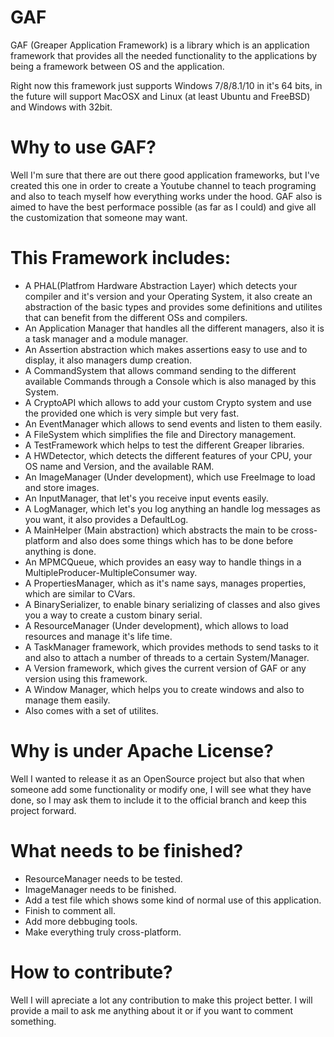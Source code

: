 # GAF
GAF (Greaper Application Framework) is a library which is an application framework that provides all the needed functionality to the applications by being a framework between OS and the application.

Right now this framework just supports Windows 7/8/8.1/10 in it's 64 bits, in the future will support MacOSX and Linux (at least Ubuntu and FreeBSD) and Windows with 32bit.

# Why to use GAF?
Well I'm sure that there are out there good application frameworks, but I've created this one in order to create a Youtube channel to teach programing and also to teach myself how everything works under the hood. GAF also is aimed to have the best performace possible (as far as I could) and give all the customization that someone may want.

# This Framework includes:
- A PHAL(Platfrom Hardware Abstraction Layer) which detects your compiler and it's version and your Operating System, it also create an abstraction of the basic types and provides some definitions and utilites that can benefit from the different OSs and compilers.
- An Application Manager that handles all the different managers, also it is a task manager and a module manager.
- An Assertion abstraction which makes assertions easy to use and to display, it also managers dump creation.
- A CommandSystem that allows command sending to the different available Commands through a Console which is also managed by this System.
- A CryptoAPI which allows to add your custom Crypto system and use the provided one which is very simple but very fast.
- An EventManager which allows to send events and listen to them easily.
- A FileSystem which simplifies the file and Directory management.
- A TestFramework which helps to test the different Greaper libraries.
- A HWDetector, which detects the different features of your CPU, your OS name and Version, and the available RAM.
- An ImageManager (Under development), which use FreeImage to load and store images.
- An InputManager, that let's you receive input events easily.
- A LogManager, which let's you log anything an handle log messages as you want, it also provides a DefaultLog.
- A MainHelper (Main abstraction) which abstracts the main to be cross-platform and also does some things which has to be done before anything is done.
- An MPMCQueue, which provides an easy way to handle things in a MultipleProducer-MultipleConsumer way.
- A PropertiesManager, which as it's name says, manages properties, which are similar to CVars.
- A BinarySerializer, to enable binary serializing of classes and also gives you a way to create a custom binary serial.
- A ResourceManager (Under development), which allows to load resources and manage it's life time.
- A TaskManager framework, which provides methods to send tasks to it and also to attach a number of threads to a certain System/Manager.
- A Version framework, which gives the current version of GAF or any version using this framework.
- A Window Manager, which helps you to create windows and also to manage them easily.
- Also comes with a set of utilites.

# Why is under Apache License?
Well I wanted to release it as an OpenSource project but also that when someone add some functionality or modify one, I will see what they have done, so I may ask them to include it to the official branch and keep this project forward.

# What needs to be finished?
- ResourceManager needs to be tested.
- ImageManager needs to be finished.
- Add a test file which shows some kind of normal use of this application.
- Finish to comment all.
- Add more debbuging tools.
- Make everything truly cross-platform.

# How to contribute?
Well I will apreciate a lot any contribution to make this project better. I will provide a mail to ask me anything about it or if you want to comment something.
